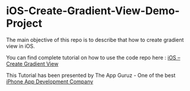 iOS-Create-Gradient-View-Demo-Project
=====================================

The main objective of this repo is to describe that how to create gradient view in iOS.


You can find complete tutorial on how to use the code repo here : <a href="http://www.theappguruz.com/blog/ios-create-gradient-view">iOS – Create Gradient View</a>

This Tutorial has been presented by The App Guruz - One of the best <a href="http://www.theappguruz.com/iphone-app-development/">iPhone App Development Company</a>
